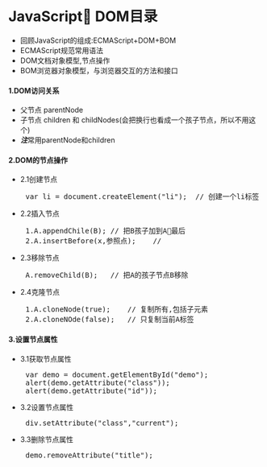 # JavaScript DOM目录
- 回顾JavaScript的组成:ECMAScript+DOM+BOM
- ECMAScript规范常用语法
- DOM文档对象模型,节点操作
- BOM浏览器对象模型，与浏览器交互的方法和接口
#### 1.DOM访问关系
- 父节点 parentNode
- 子节点 children 和 childNodes(会把换行也看成一个孩子节点，所以不用这个)
- ***注***常用parentNode和children
#### 2.DOM的节点操作
- 2.1创建节点
<pre>
    var li = document.createElement("li");  // 创建一个li标签
</pre>
- 2.2插入节点
<pre>
    1.A.appendChile(B); // 把B孩子加到A最后
    2.A.insertBefore(x,参照点);    //
</pre>
- 2.3移除节点
<pre>
    A.removeChild(B);   // 把A的孩子节点B移除
</pre>
- 2.4克隆节点
<pre>
    1.A.cloneNode(true);    // 复制所有,包括子元素
    2.A.cloneNOde(false);   // 只复制当前A标签
</pre>
#### 3.设置节点属性
- 3.1获取节点属性
<pre>
    var demo = document.getElementById("demo");
    alert(demo.getAttribute("class"));
    alert(demo.getAttribute("id"));
</pre>
- 3.2设置节点属性
<pre>
    div.setAttribute("class","current");
</pre>
- 3.3删除节点属性
<pre>
    demo.removeAttribute("title");
</pre>